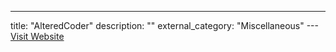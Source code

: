 ---
title: "AlteredCoder"
description: ""
external_category: "Miscellaneous"
---[Visit Website](https://github.com/AlteredCoder)

